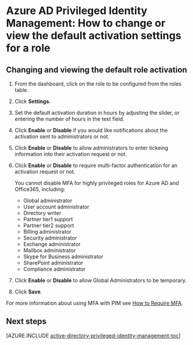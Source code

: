<properties
   pageTitle="How to change or view the default settings for a role | Microsoft Azure"
   description="Learn how to change the default settings for privileged identities with the Azure Active Directory Privileged Identity Management extension."
   services="active-directory"
   documentationCenter=""
   authors="kgremban"
   manager="stevenpo"
   editor=""/>

<tags
   ms.service="active-directory"
   ms.devlang="na"
   ms.topic="article"
   ms.tgt_pltfrm="na"
   ms.workload="identity"
   ms.date="03/17/2016"
   ms.author="kgremban"/>

# Azure AD Privileged Identity Management: How to change or view the default activation settings for a role

## Changing and viewing the default role activation
1. From the dashboard, click on the role to be configured from the roles table.
2. Click **Settings**.
3. Set the default activation duration in hours by adjusting the slider, or entering the number of hours in the text field.
4. Click **Enable** or **Disable** if you would like notifications about the activation sent to administrators or not.
5. Click **Enable** or **Disable** to allow administrators to enter tickeing information into their activation request or not.
6. Click **Enable** or **Disable** to require multi-factor authentication for an activation request or not.

    You cannot disable MFA for highly privileged roles for Azure AD and Office365, including:

    - Global administrator
    - User account administrator
    - Directory writer
    - Partner tier1 support
    - Partner tier2 support
    - Billing administrator
    - Security administrator
    - Exchange administrator
    - Mailbox administrator
    - Skype for Business administrator
    - SharePoint administrator
    - Compliance administrator

7. Click **Enable** or **Disable** to allow Global Administrators to be temporary.
8. Click **Save**.

For more information about using MFA with PIM see [How to Require MFA](active-directory-privileged-identity-management-how-to-require-mfa.md).

<!--PLACEHOLDER: Need an explanation of what the temporary Global Administrator setting is for.-->

<!--Every topic should have next steps and links to the next logical set of content to keep the customer engaged-->
## Next steps
[AZURE.INCLUDE [active-directory-privileged-identity-management-toc](../../includes/active-directory-privileged-identity-management-toc.md)]
